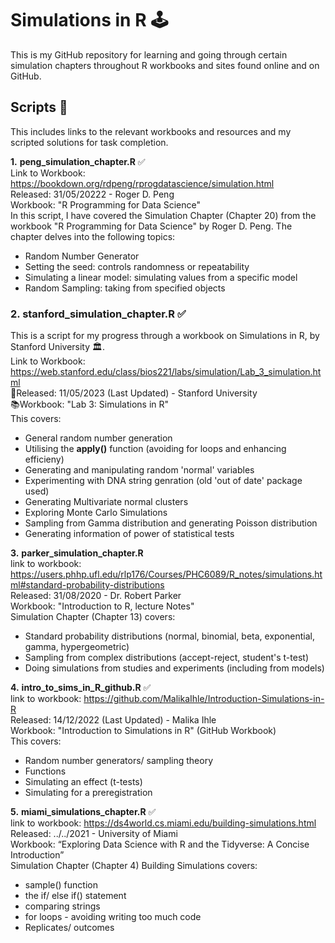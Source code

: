 # Simulations in R 🕹

This is my GitHub repository for learning and going through certain simulation chapters throughout R workbooks and sites found online and on GitHub. 

## Scripts 📝

This includes links to the relevant workbooks and resources and my scripted solutions for task completion. 

__1.__  **__peng_simulation_chapter.R__** ✅   
Link to Workbook: https://bookdown.org/rdpeng/rprogdatascience/simulation.html      
Released: 31/05/20222 - Roger D. Peng         
Workbook: "R Programming for Data Science"           
In this script, I have covered the Simulation Chapter (Chapter 20) from the workbook "R Programming for Data Science" by Roger D. Peng. The chapter delves into the following topics:  
- Random Number Generator
- Setting the seed: controls randomness or repeatability
- Simulating a linear model: simulating values from a specific model
- Random Sampling: taking from specified objects 

### 2. stanford_simulation_chapter.R ✅     
This is a script for my progress through a workbook on Simulations in R, by Stanford University 🏛️.  
Link to Workbook: https://web.stanford.edu/class/bios221/labs/simulation/Lab_3_simulation.html        
📅Released: 11/05/2023 (Last Updated) - Stanford University       
📚Workbook: "Lab 3: Simulations in R"       
This covers:     
- General random number generation
- Utilising the **apply()** function (avoiding for loops and enhancing efficieny)
- Generating and manipulating random 'normal' variables 
- Experimenting with DNA string genration (old 'out of date' package used)
- Generating Multivariate normal clusters
- Exploring Monte Carlo Simulations
- Sampling from Gamma distribution and generating Poisson distribution 
- Generating information of power of statistical tests 

__3.__  **__parker_simulation_chapter.R__**       
link to workbook: https://users.phhp.ufl.edu/rlp176/Courses/PHC6089/R_notes/simulations.html#standard-probability-distributions       
Released: 31/08/2020 - Dr. Robert Parker            
Workbook: "Introduction to R, lecture Notes"     
Simulation Chapter (Chapter 13) covers:     
- Standard probability distributions (normal, binomial, beta, exponential, gamma, hypergeometric)
- Sampling from complex distributions (accept-reject, student's t-test)
- Doing simulations from studies and experiments (including from models)

__4.__  **__intro_to_sims_in_R_github.R__** ✅    
link to workbook: https://github.com/MalikaIhle/Introduction-Simulations-in-R    
Released: 14/12/2022 (Last Updated) - Malika Ihle                     
Workbook: "Introduction to Simulations in R" (GitHub Workbook)    
This covers:      
- Random number generators/ sampling theory
- Functions
- Simulating an effect (t-tests)
- Simulating for a preregistration

__5.__  **__miami_simulations_chapter.R__** ✅  
link to workbook: https://ds4world.cs.miami.edu/building-simulations.html     
Released: ../../2021  - University of Miami                        
Workbook: “Exploring Data Science with R and the Tidyverse: A Concise Introduction”     
Simulation Chapter (Chapter 4) Building Simulations covers:      
- sample() function
- the if/ else if() statement
- comparing strings
- for loops - avoiding writing too much code 
- Replicates/ outcomes

